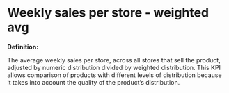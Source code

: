 # Weekly sales per store - weighted avg

**Definition:**

The average weekly sales per store, across all stores that sell the product, adjusted by numeric distribution divided by weighted distribution. 
This KPI allows comparison of products with different levels of distribution because it takes into account the quality of the product’s distribution.
